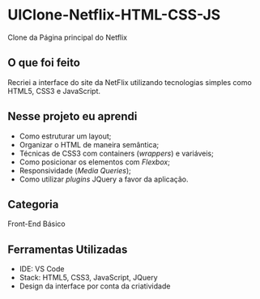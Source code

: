 # UIClone-Netflix-HTML-CSS-JS
Clone da Página principal do Netflix

## O que foi feito
Recriei a interface do site da NetFlix utilizando tecnologias simples como HTML5, CSS3 e JavaScript.

## Nesse projeto eu aprendi
- Como estruturar um layout;
- Organizar o HTML de maneira semântica;
- Técnicas de CSS3 com containers (_wrappers_) e variáveis;
- Como posicionar os elementos com _Flexbox_;
- Responsividade (_Media Queries_);
- Como utilizar _plugins_ JQuery a favor da aplicação.

## Categoria
Front-End Básico

## Ferramentas Utilizadas
- IDE: VS Code
- Stack: HTML5, CSS3, JavaScript, JQuery
- Design da interface por conta da criatividade

